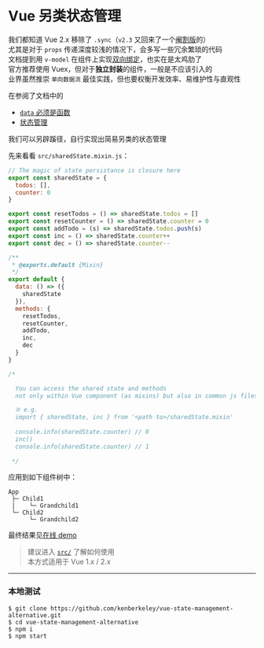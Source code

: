 # Vue 另类状态管理

我们都知道 Vue 2.x 移除了 `.sync`（`v2.3` 又回来了一个[阉割版](https://vuejs.org/v2/guide/components.html#sync-Modifier)的）  
尤其是对于 `props` 传递深度较浅的情况下，会多写一些冗余繁琐的代码  
文档提到用 `v-model` 在组件上实现[双向绑定](http://vuejs.org/v2/guide/components.html#Form-Input-Components-using-Custom-Events)，也实在是太鸡肋了  
官方推荐使用 Vuex，但对于**独立封装**的组件，一般是不应该引入的  
业界虽然推崇 `单向数据流` 最佳实践，但也要权衡开发效率、易维护性与直观性

在参阅了文档中的

* [`data` 必须是函数](http://vuejs.org/v2/guide/components.html#data-Must-Be-a-Function)
* [状态管理](http://vuejs.org/v2/guide/state-management.html)

我们可以另辟蹊径，自行实现出简易另类的状态管理  

先来看看 `src/sharedState.mixin.js`：

```js
// The magic of state persistance is closure here
export const sharedState = {
  todos: [],
  counter: 0
}

export const resetTodos = () => sharedState.todos = []
export const resetCounter = () => sharedState.counter = 0
export const addTodo = (s) => sharedState.todos.push(s)
export const inc = () => sharedState.counter++
export const dec = () => sharedState.counter--

/**
 * @exports.default {Mixin}
 */
export default {
  data: () => ({
    sharedState
  }),
  methods: {
    resetTodos,
    resetCounter,
    addTodo,
    inc,
    dec
  }
}

/*

  You can access the shared state and methods
  not only within Vue component (as mixins) but also in common js files

  ※ e.g.
  import { sharedState, inc } from '<path to>/sharedState.mixin'
  
  console.info(sharedState.counter) // 0
  inc()
  console.info(sharedState.counter) // 1
 
 */
```

应用到如下组件树中：

```
App
 ├─ Child1
 |    └─ Grandchild1
 └─ Child2
      └─ Grandchild2
```

最终结果见[在线 demo](https://kenberkeley.github.io/vue-state-management-alternative/dist/)  

> 建议进入 [`src/`](./src) 了解如何使用  
> 本方式适用于 Vue 1.x / 2.x

***

### 本地测试

```
$ git clone https://github.com/kenberkeley/vue-state-management-alternative.git
$ cd vue-state-management-alternative
$ npm i
$ npm start
```
